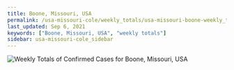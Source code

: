 ```yaml
---
title: Boone, Missouri, USA
permalink: /usa-missouri-cole/weekly_totals/usa-missouri-boone-weekly_totals.html
last_updated: Sep 6, 2021
keywords: ["Boone, Missouri, USA", "weekly totals"]
sidebar: usa-missouri-cole_sidebar
---
```


![Weekly Totals of Confirmed Cases for Boone, Missouri, USA](/covid_tracker/images/graphs/usa-missouri-boone-weekly_totals_graph.png)
